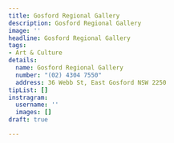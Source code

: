 ```yaml
---
title: Gosford Regional Gallery
description: Gosford Regional Gallery
image: ''
headline: Gosford Regional Gallery
tags:
- Art & Culture
details:
  name: Gosford Regional Gallery
  number: "(02) 4304 7550"
  address: 36 Webb St, East Gosford NSW 2250
tipList: []
instragram:
  username: ''
  images: []
draft: true

---
```

